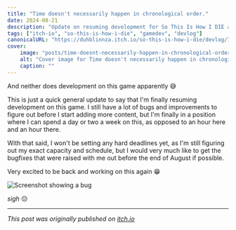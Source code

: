 ```yaml
---
title: "Time doesn't necessarily happen in chronological order."
date: 2024-08-21
description: "Update on resuming development for So This Is How I DIE after a hiatus"
tags: ["itch-io", "so-this-is-how-i-die", "gamedev", "devlog"]
canonicalURL: "https://duhblinnza.itch.io/so-this-is-how-i-die/devlog/785545/time-doesnt-necessarily-happen-in-chronological-order"
cover:
    image: "posts/time-doesnt-necessarily-happen-in-chronological-order/images/banner.jpg"
    alt: "Cover image for Time doesn't necessarily happen in chronological order"
    caption: ""
---
```


And neither does development on this game apparently 😅

This is just a quick general update to say that I'm finally resuming development on this game. I still have a lot of bugs and improvements to figure out before I start adding more content, but I'm finally in a position where I can spend a day or two a week on this, as opposed to an hour here and an hour there.

With that said, I won't be setting any hard deadlines yet, as I'm still figuring out my exact capacity and schedule, but I would very much like to get the bugfixes that were raised with me out before the end of August if possible.

Very excited to be back and working on this again 😁

![Screenshot showing a bug](https://img.itch.zone/aW1nLzE3NDcxNTcxLnBuZw==/original/FBLV39.png)

_sigh_ 😔

---
*This post was originally published on [itch.io](https://duhblinnza.itch.io/so-this-is-how-i-die/devlog/785545/time-doesnt-necessarily-happen-in-chronological-order)*
